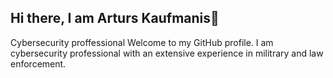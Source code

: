 ## Hi there, I am Arturs Kaufmanis👋
Cybersecurity proffessional
Welcome to my GitHub profile. I am cybersecurity professional with an extensive experience 
in militrary and law enforcement.
